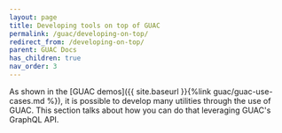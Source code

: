 ```yaml
---
layout: page
title: Developing tools on top of GUAC
permalink: /guac/developing-on-top/
redirect_from: /developing-on-top/
parent: GUAC Docs
has_children: true
nav_order: 3
---
```


As shown in the [GUAC
demos]({{ site.baseurl }}{%link guac/guac-use-cases.md %}), it is possible to
develop many utilities through the use of GUAC. This section talks about how you
can do that leveraging GUAC's GraphQL API.
